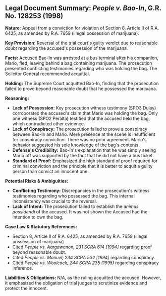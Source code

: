 ## Legal Document Summary: *People v. Bao-In*, G.R. No. 128253 (1998)

**Nature:** Appeal from a conviction for violation of Section 8, Article II of R.A. 6425, as amended by R.A. 7659 (illegal possession of marijuana).

**Key Provision:** Reversal of the trial court's guilty verdict due to reasonable doubt regarding the accused's possession of the marijuana.

**Facts:** Accused Bao-In was arrested at a bus terminal after his companion, Mario, fled, leaving behind a bag containing marijuana. The prosecution presented conflicting testimonies regarding who was holding the bag.  The Solicitor General recommended acquittal.

**Holding:** The Supreme Court acquitted Bao-In, finding that the prosecution failed to prove beyond reasonable doubt that he possessed the marijuana.

**Reasoning:**
*   **Lack of Possession:** Key prosecution witness testimony (SPO3 Dulay) corroborated the accused's claim that Mario was holding the bag. Only one witness (SPO2 Peralta) testified that the accused held the bag, which contradicted other evidence.
*   **Lack of Conspiracy:** The prosecution failed to prove a conspiracy between Bao-In and Mario. Mere presence at the scene is insufficient for conspiracy conviction. There was no prior agreement. Mario's behavior suggested his sole knowledge of the bag's contents.
*   **Defense's Credibility:**  Bao-In's explanation that he was simply seeing Mario off was supported by the fact that he did not have a bus ticket.
*   **Standard of Proof:** Emphasized the high standard of proof required for criminal conviction and the principle that it is better to acquit a guilty person than convict an innocent one.

**Potential Risks & Ambiguities:**
*   **Conflicting Testimony:** Discrepancies in the prosecution's witness testimonies regarding who possessed the bag.  This internal inconsistency was crucial to the reversal.
*   **Lack of Intent:** The prosecution failed to establish the *animus possidendi* of the accused. It was not shown the Accused had the intention to own the bag.

**Case Law & Statutory References:**
*   Section 8, Article II of R.A. 6425, as amended by R.A. 7659 (illegal possession of marijuana)
*   Cited *People vs. Aargawanon, 231 SCRA 614 [1994]* regarding proof beyond reasonable doubt.
*   Cited *People vs. Manuel, 234 SCRA 532 [1994]* regarding conspiracy.
*   Cited *People vs. Woolcock, 244 SCRA 235 (1995)* regarding conspiracy inference.

**Liabilities & Obligations:** N/A, as the ruling acquitted the accused. However, it emphasized the obligation of trial judges to scrutinize evidence and protect the innocent.
